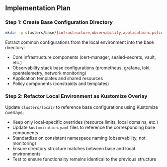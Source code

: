 ## Implementation Plan

### Step 1: Create Base Configuration Directory

```bash
mkdir -p clusters/base/{infrastructure,observability,applications,policies}
```

Extract common configurations from the local environment into the base directory:

- Core infrastructure components (cert-manager, sealed-secrets, vault, etc.)
- Observability stack base configurations (prometheus, grafana, loki, opentelemetry, network monitoring)
- Application templates and shared resources
- Policy components (constraints and templates)

### Step 2: Refactor Local Environment as Kustomize Overlay

Update `clusters/local/` to reference base configurations using Kustomize overlays:

- Keep only local-specific overrides (resource limits, local domains, etc.)
- Update `kustomization.yaml` files to reference the corresponding base components
- Standardize on consistent namespace naming (observability, not monitoring)
- Ensure directory structure matches between base and local environments
- Test to ensure functionality remains identical to the previous structure 